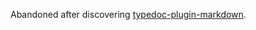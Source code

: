 Abandoned after discovering
[typedoc-plugin-markdown](https://github.com/tgreyuk/typedoc-plugin-markdown).
